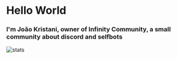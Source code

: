 # Hello World

### I'm João Kristani, owner of Infinity Community, a small community about discord and selfbots


![stats](https://github-readme-stats.vercel.app/api?username=joaokristani&show_icons=true&theme=radical)
